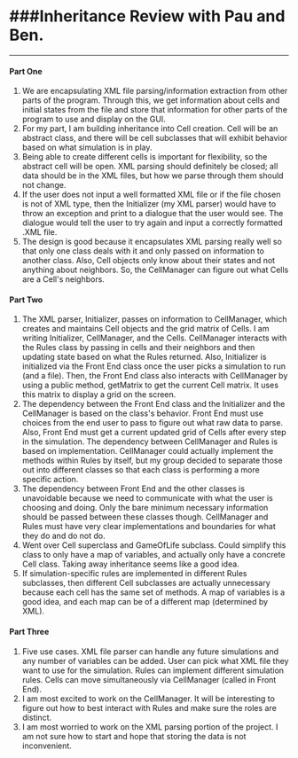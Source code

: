 ###**Inheritance Review with Pau and Ben.**
=========
_________

#### **Part One**
1. We are encapsulating XML file parsing/information extraction from other parts of the program.  Through this, we get information about cells and initial states from the file and store that information for other parts of the program to use and display on the GUI.
2. For my part, I am building inheritance into Cell creation.  Cell will be an abstract class, and there will be cell subclasses that will exhibit behavior based on what simulation is in play.
3. Being able to create different cells is important for flexibility, so the abstract cell will be open.  XML parsing should definitely be closed; all data should be in the XML files, but how we parse through them should not change.
4. If the user does not input a well formatted XML file or if the file chosen is not of XML type, then the Initializer (my XML parser) would have to throw an exception and print to a dialogue that the user would see.  The dialogue would tell the user to try again and input a correctly formatted .XML file.
5. The design is good because it encapsulates XML parsing really well so that only one class deals with it and only passed on information to another class.  Also, Cell objects only know about their states and not anything about neighbors.  So, the CellManager can figure out what Cells are a Cell's neighbors.

#### **Part Two**
1. The XML parser, Initializer, passes on information to CellManager, which creates and maintains Cell objects and the grid matrix of Cells.  I am writing Initializer, CellManager, and the Cells.  CellManager interacts with the Rules class by passing in cells and their neighbors and then updating state based on what the Rules returned.  Also, Initializer is initialized via the Front End class once the user picks a simulation to run (and a file).  Then, the Front End class also interacts with CellManager by using a public method, getMatrix to get the current Cell matrix.  It uses this matrix to display a grid on the screen.
2. The dependency between the Front End class and the Initializer and the CellManager is based on the class's behavior.  Front End must use choices from the end user to pass to figure out what raw data to parse.  Also, Front End must get a current updated grid of Cells after every step in the simulation.  The dependency between CellManager and Rules is based on implementation.  CellManager could actually implement the methods within Rules by itself, but my group decided to separate those out into different classes so that each class is performing a more specific action.
3. The dependency between Front End and the other classes is unavoidable because we need to communicate with what the user is choosing and doing.  Only the bare minimum necessary information should be passed between these classes though.  CellManager and Rules must have very clear implementations and boundaries for what they do and do not do.
4. Went over Cell superclass and GameOfLife subclass.  Could simplify this class to only have a map of variables, and actually only have a concrete Cell class. Taking away inheritance seems like a good idea.
5. If simulation-specific rules are implemented in different Rules subclasses, then different Cell subclasses are actually unnecessary because each cell has the same set of methods.  A map of variables is a good idea, and each map can be of a different map (determined by XML).

#### **Part Three**
1. Five use cases. XML file parser can handle any future simulations and any number of variables can be added.  User can pick what XML file they want to use for the simulation.  Rules can implement different simulation rules. Cells can move simultaneously via CellManager (called in Front End).
2. I am most excited to work on the CellManager. It will be interesting to figure out how to best interact with Rules and make sure the roles are distinct.
3. I am most worried to work on the XML parsing portion of the project.  I am not sure how to start and hope that storing the data is not inconvenient.